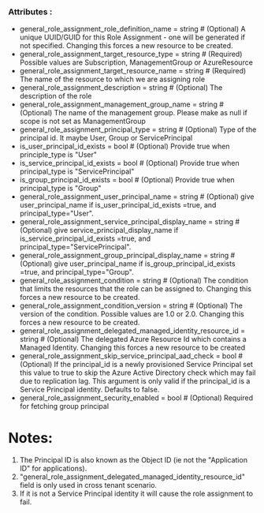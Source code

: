 ### Attributes :
- general_role_assignment_role_definition_name                   = string     # (Optional) A unique UUID/GUID for this Role Assignment - one will be generated if not specified. Changing this forces a new resource to be created.
- general_role_assignment_target_resource_type                   = string     # (Required) Possible values are Subscription, ManagementGroup or AzureResource
- general_role_assignment_target_resource_name                   = string     # (Required) The name of the resource to which we are assigning role
- general_role_assignment_description                            = string     # (Optional) The description of the role
- general_role_assignment_management_group_name                  = string     # (Optional) The name of the management group. Please make as null if scope is not set as ManagementGroup
- general_role_assignment_principal_type                         = string     # (Optional) Type of the principal id. It maybe User, Group or ServicePrincipal
- is_user_principal_id_exists                                    = bool       # (Optional) Provide true when principle_type is "User" 
- is_service_principal_id_exists                                 = bool       # (Optional) Provide true when principal_type is "ServicePrincipal"
- is_group_principal_id_exists                                   = bool       # (Optional) Provide true when principal_type is "Group"
- general_role_assignment_user_principal_name                    = string     # (Optional) give user_principal_name if is_user_principal_id_exists =true, and principal_type="User".
- general_role_assignment_service_principal_display_name         = string     # (Optional) give service_principal_display_name if is_service_principal_id_exists =true, and principal_type="ServicePrincipal".
- general_role_assignment_group_principal_display_name           = string     # (Optional) give user_principal_name if is_group_principal_id_exists =true, and principal_type="Group".
- general_role_assignment_condition                              = string     # (Optional) The condition that limits the resources that the role can be assigned to. Changing this forces a new resource to be created.
- general_role_assignment_condition_version                      = string     # (Optional) The version of the condition. Possible values are 1.0 or 2.0. Changing this forces a new resource to be created.
- general_role_assignment_delegated_managed_identity_resource_id = string     # (Optional) The delegated Azure Resource Id which contains a Managed Identity. Changing this forces a new resource to be created 
- general_role_assignment_skip_service_principal_aad_check       = bool       # (Optional) If the principal_id is a newly provisioned Service Principal set this value to true to skip the Azure Active Directory check which may fail due to replication lag. This argument is only valid if the principal_id is a Service Principal identity. Defaults to false.
- general_role_assignment_security_enabled                       = bool       # (Optional) Required for fetching group principal


# Notes:
1. The Principal ID is also known as the Object ID (ie not the "Application ID" for applications).
2. "general_role_assignment_delegated_managed_identity_resource_id" field is only used in cross tenant scenario.
3. If it is not a Service Principal identity it will cause the role assignment to fail.